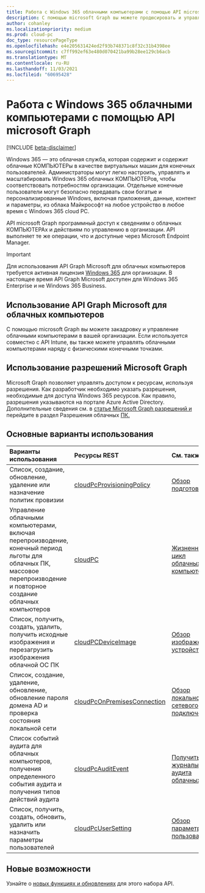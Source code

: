 ```yaml
---
title: Работа с Windows 365 облачными компьютерами с помощью API microsoft Graph
description: С помощью microsoft Graph вы можете продюсировать и управлять облачными компьютерами в организации, а если они будут использоваться совместно с API Intune, вы сможете управлять облачными компьютерами наряду с физическими конечными точками.
author: cohanley
ms.localizationpriority: medium
ms.prod: cloud-pc
doc_type: resourcePageType
ms.openlocfilehash: e4e205631424ed2f93b748371c8f32c31b4398ee
ms.sourcegitcommit: c7ff992ef63e480d070421ba99b28ee129cb6acb
ms.translationtype: MT
ms.contentlocale: ru-RU
ms.lasthandoff: 11/03/2021
ms.locfileid: "60695428"
---
```

# <a name="working-with-windows-365-cloud-pcs-using-the-microsoft-graph-api"></a>Работа с Windows 365 облачными компьютерами с помощью API microsoft Graph

[!INCLUDE [beta-disclaimer](../../includes/beta-disclaimer.md)]

Windows 365 — это облачная служба, которая содержит и содержит облачные КОМПЬЮТЕРы в качестве виртуальных машин для конечных пользователей. Администраторы могут легко настроить, управлять и масштабировать Windows 365 облачных КОМПЬЮТЕРов, чтобы соответствовать потребностям организации. Отдельные конечные пользователи могут безопасно передавать свои богатые и персонализированные Windows, включая приложения, данные, контент и параметры, из облака Майкрософт на любое устройство в любое время с Windows 365 cloud PC.

API microsoft Graph программный доступ к сведениям о облачных КОМПЬЮТЕРАх и действиям по управлению в организации. API выполняет те же операции, что и доступные через Microsoft Endpoint Manager. 

> [!IMPORTANT]
> Для использования API Graph Microsoft для облачных компьютеров требуется активная лицензия [Windows 365](https://www.microsoft.com/windows-365) для организации. В настоящее время API Graph Microsoft доступен для Windows 365 Enterprise и не Windows 365 Business. 

## <a name="using-the-microsoft-graph-api-for-cloud-pcs"></a>Использование API Graph Microsoft для облачных компьютеров

С помощью microsoft Graph вы можете закадровку и управление облачными компьютерами в вашей организации. Если используется совместно с API Intune, вы также можете управлять облачными компьютерами наряду с физическими конечными точками. 

## <a name="using-microsoft-graph-permissions"></a>Использование разрешений Microsoft Graph

Microsoft Graph позволяет управлять доступом к ресурсам, используя разрешения. Как разработчик необходимо указать разрешения, необходимые для доступа Windows 365 ресурсов. Как правило, разрешения указываются на портале Azure Active Directory. Дополнительные сведения см. в [статье Microsoft Graph разрешений и](/graph/permissions-reference) перейдите в раздел Разрешения облачных [ПК.](/graph/permissions-reference#cloud-pc-permissions) 

## <a name="common-use-cases"></a>Основные варианты использования

|Варианты использования|Ресурсы REST|См. также|
|:---|:---|:---|
|Список, создание, обновление, удаление или назначение политик провизии|[cloudPcProvisioningPolicy](../resources/cloudpcprovisioningpolicy.md)|[Обзор подготовка](/windows-365/enterprise/provisioning)|
|Управление облачными компьютерами, включая перепроизводение, конечный период льготы для облачных ПК, массовое перепроизводение и повторное создание облачных компьютеров|[cloudPC](../resources/cloudpc.md)|[Жизненный цикл облачных компьютеров](/windows-365/enterprise/lifecycle)|
|Список, получить, создать, удалить, получить исходные изображения и перезагрузить изображения облачной ОС ПК|[cloudPCDeviceImage](../resources/cloudpcdeviceimage.md)|[Обзор изображений устройств](/windows-365/enterprise/device-images)|
|Список, создание, удаление, обновление, обновление пароля домена AD и проверка состояния локальной сети|[cloudPcOnPremisesConnection](../resources/cloudpconpremisesconnection.md)|[Обзор локального сетевого подключения](/windows-365/enterprise/on-premises-network-connections)|
|Список событий аудита для облачных компьютеров, получения определенного события аудита и получения типов действий аудита|[cloudPcAuditEvent](../resources/cloudpcauditevent.md)|[Получить журналы аудита облачных ПК](/windows-365/enterprise/get-cloud-pc-audit-logs-using-powershell)|
|Список, получить, создать, обновить, удалить или назначить параметры пользователей|[cloudPcUserSetting](../resources/cloudpcusersetting.md)|[Обзор параметров пользователей](../resources/cloudpcusersetting.md)|

## <a name="whats-new"></a>Новые возможности

Узнайте о [новых функциях и обновлениях](/graph/whats-new-overview) для этого набора API.